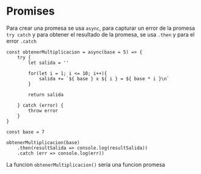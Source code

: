 # Promises

Para crear una promesa se usa `async`, para capturar un error de la promesa `try catch` y para obtener el resultado de la promesa, se usa `.then` y para el error `.catch`

```JS
const obtenerMultiplicacion = async(base = 5) => {
    try {
        let salida = ''

        for(let i = 1; i <= 10; i++){
            salida += `${ base } x ${ i } = ${ base * i }\n`
        }

        return salida

    } catch (error) {
        throw error
    }
}

const base = 7

obtenerMultiplicacion(base)
    .then(resultSalida => console.log(resultSalida))
    .catch (err => console.log(err))
```

La funcion `obtenerMultiplicacion()` seria una funcion promesa